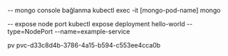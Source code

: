 -- mongo console bağlanma
kubectl exec -it [mongo-pod-name] mongo

-- expose node port
kubectl expose deployment hello-world --type=NodePort --name=example-service

pv
pvc-d33c8d4b-3786-4a15-b594-c553ee4cca0b